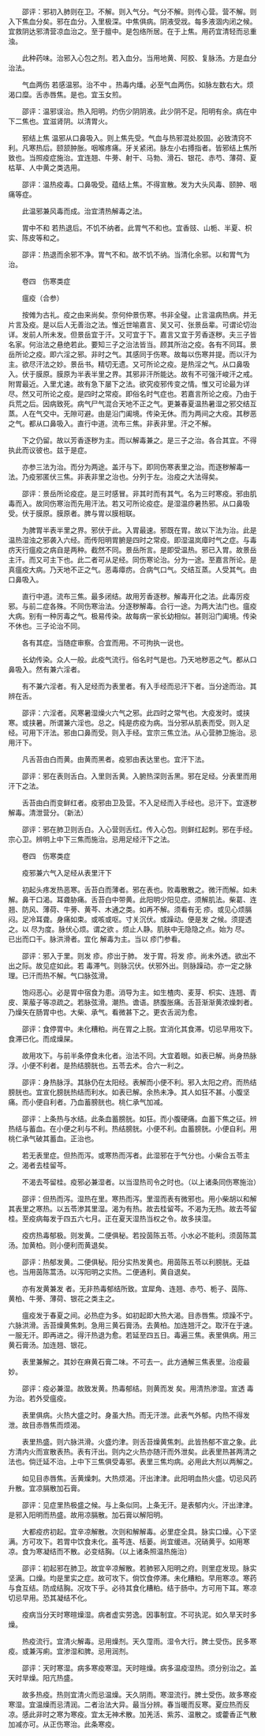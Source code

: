 <!-- { "loadSidebar": true } -->
　　邵评：邪初入肺则在卫。不解。则入气分。气分不解。则传心营。营不解。则入下焦血分矣。邪在血分。入里极深。中焦俱病。阴液受戕。每多液涸内闭之候。宜救阴达邪清营凉血治之。至于膻中。是包络所居。在于上焦。用药宜清轻而忌重浊。

　　此种药味。治邪入心包之剂。若入血分。当用地黄、阿胶、复脉汤。方是血分治法。

　　气血两伤 若感温邪。治不中 。热毒内燔。必至气血两伤。如脉左数右大。烦渴口糜。舌赤唇焦。是也。宜玉女煎。

　　邵评：温邪误治。热入阳明。灼伤少阴阴液。此少阴不足。阳明有余。病在中下二焦也。宜滋肾阴。以清胃火。

　　邪结上焦 温邪从口鼻吸入。则上焦先受。气血与热邪混处胶固。必致清窍不利。凡寒热后。颐颔肿胀。咽喉疼痛。牙关紧闭。脉左小右搏指者。皆邪结上焦所致也。当照疫症施治。宜连翘、牛蒡、射干、马勃、滑石、银花、赤芍、薄荷、夏枯草、人中黄之类选用。

　　邵评：温热疫毒。口鼻吸受。蕴结上焦。不得宣散。发为大头风毒、颐肿、咽痛等症。

　　此温邪兼风毒而成。治宜清热解毒之法。

　　胃中不和 若热退后。不饥不纳者。此胃气不和也。宜香豉、山栀、半夏、枳实、陈皮等和之。

　　邵评：热退而余邪不净。胃气不和。故不饥不纳。当清化余邪。以和胃气为治。

　　卷四　伤寒类症

　　瘟疫（合参）

　　按傩为古礼。疫之由来尚矣。奈何仲景伤寒。书非全璧。止言温病热病。并无片言及疫。是以后人无善治之法。惟近世喻嘉言、吴又可、张景岳辈。可谓论切治详。发前人所未发。但景岳宜于汗。又可宜于下。嘉言又宜于芳香逐秽。夫三子皆名家。何治法之悬绝若此。要知三子之治法皆当。顾其所治之疫。各有不同耳。景岳所论之疫。即六淫之邪。非时之气。其感同于伤寒。故每以伤寒并提。而以汗为主。欲尽汗法之妙。景岳书。精切无遗。又可所论之疫。是热淫之气。从口鼻吸入。伏于膜原。膜原为半表半里之界。其邪非汗所能达。故有不可强汗峻汗之戒。附胃最近。入里尤速。故有急下屡下之法。欲究疫邪传变之情。惟又可论最为详尽。然又可所论之疫。是四时之常疫。即俗名时气症也。若嘉言所论之疫。乃由于兵荒之后。因病致死。病气尸气混合天地不正之气。更兼春夏温热暑湿之邪交结互蒸。人在气交中。无隙可避。由是沿门阖境。传染无休。而为两间之大疫。其秽恶之气。都从口鼻吸入。直行中道。流布三焦。非表非里。汗之不解。

　　下之仍留。故以芳香逐秽为主。而以解毒兼之。是三子之治。各合其宜。不得执此而议彼也。兹于是症。

　　亦参三法为治。而分为两途。盖汗与下。即同伤寒表里之治。而逐秽解毒一法。乃疫邪匿伏三焦。非表非里之治也。分列于左。治疫之大法得矣。

　　邵评：景岳所论疫症。是三时感冒。非其时而有其气。名为三时寒疫。邪由肌毒而入。故同伤寒治而先用汗法。若又可所论疫症。是湿温痧暑热邪。从口鼻吸受。伏于膜原。膜原者。脾与胃以膜相联。

　　为脾胃半表半里之界。邪伏于此。入胃最速。邪既在胃。故以下法为治。此是温热湿浊之邪袭入六经。而传阳明胃腑是四时之常疫。即湿温岚瘴时气之症。与毒疠天行瘟疫之病自是两种。截然不同。景岳所言。是即受温热。邪已入胃。故景岳主汗。而又可主下也。此二者可从足经。同伤寒论治。分为一途。至嘉言所论。是真瘟疫大病。乃天地不正之气。恶毒瘴疠。合病气口气。交结互蒸。人受其气。由口鼻吸入。

　　直行中道。流布三焦。最多闭结。故用芳香逐秽。解毒开化之法。此毒厉疫邪。与前二症各殊。不同伤寒治法。分逐秽解毒。合行一途。为两大法门也。瘟疫大病。别有一种厉毒之气。极易传染。故每病一家长幼相似。甚则沿门阖境。传染不休也。三子论治不同。

　　各有其症。当随症审察。合宜而用。不可拘执一说也。

　　长幼传染。众人一般。此疫气流行。俗名时气是也。乃天地秽恶之气。都从口鼻吸入。然有兼六淫者。

　　有不兼六淫者。有入足经而为表里者。有入手经而忌汗下者。当分途而治。其辨在舌。

　　邵评：六淫者。风寒暑湿燥火六气之邪。此四时之常气也。大疫发时。或挟寒。或挟暑。所谓兼六淫也。总之。纯是疠疫为病。当分邪从肌表而受。则入足经。可用下汗法。邪由口鼻而受。则入手经。宜宗三焦立法。从心营肺卫施治。忌用汗下。

　　凡舌苔由白而黄。由黄而黑者。疫邪由表达里也。宜汗下法。

　　邵评：邪在表则舌白。入里则舌黄。入腑热深则舌黑。邪在足经。分表里而用汗下之法。

　　舌苔由白而变鲜红者。疫邪由卫及营。不入足经而入手经也。忌汗下。宜逐秽解毒。清泄营分。（新法）

　　邵评：邪在肺卫则舌白。入心营则舌红。传入心包。则鲜红起刺。邪在手经。宗心卫。辨明上中下三焦而施治。忌用足经汗下之法。

　　卷四　伤寒类症

　　疫邪兼六气入足经从表里汗下

　　初起头疼发热恶寒。舌苔白而薄者。邪在表也。败毒散散之。微汗而解。如未解。鼻干口渴。耳聋胁痛。舌苔白中带黄。此阳明少阳见症。须解肌法。柴葛、连翘、防风、薄荷、牛蒡、黄芩、木通之类。如再不解。须看有无 疹。或见心烦膈闷。足冷耳聋。身痛如束。或咳或呕。寸关沉伏。或躁动。便是发 之候。须提透之。以 尽为度。脉伏心烦。谓之欲 。烦止人静。肌肤中无隐隐之点。始为 尽。 已出而口干。脉洪滑者。宜化 解毒为主。当以 疹门参看。

　　邵评：邪入于里。则发 疹。疹出于肺。 发于胃。将发 疹。尚未外透。欲出不出之际。故见症如此。若 毒滞气。则脉沉伏。伏邪外出。则脉躁动。亦一定之脉理。已汗而热不解。气口脉弦滑。

　　饱闷恶心。必是胃中宿食为患。消导为主。如生楂肉、麦芽、枳实、连翘、青皮、莱菔子等凉疏之。若脉弦滑。潮热。谵语。脐腹胀痛。舌苔渐渐黄浓燥刺者。乃燥矢在肠胃中也。大柴、承气。看微甚下之。更衣舌润为愈。

　　邵评：食停胃中。未化糟粕。尚在胃之上脘。宜消化其食滞。切忌早用攻下。食滞已化。而成燥屎。

　　故用攻下。与前半条停食未化者。治法不同。大宜着眼。如表已解。尚身热脉浮。小便不利者。是热结膀胱也。五苓去术。合六一利之。

　　邵评：身热脉浮。其脉仍在太阳经。表解而小便不利。邪入太阳之府。而热结膀胱也。宜宣化膀胱热结而利水。如表已解。余热未净。其人如狂不甚。小腹坚痛。而小便自利者。乃血蓄膀胱也。桃仁承气加减。

　　邵评：上条热与水结。此条血蓄膀胱。如狂。而小腹硬痛。血蓄下焦之征。辨热结与蓄血。在小便之利与不利。热结膀胱。小便不利。血蓄膀胱。小便自利。用桃仁承气破其蓄血。正治也。

　　若无表里症。但热而泻。或寒热而泻者。此湿邪在于气分也。小柴合五苓主之。渴者去桂留芩。

　　不渴去芩留桂。疫邪必兼湿者。以当湿热司令之时也。（以上诸条同伤寒施治）

　　邵评：但热而泻。湿热在里。寒热而泻。里湿而表有微邪也。用小柴胡以和解其表里之寒热。以五苓渗其里湿。渴为有热。故去桂留芩。不渴为无热。故去芩留桂。至疫病每发于四五六七月。正在夏天湿热当权之令。故多挟湿。

　　疫疠热毒郁极。则发黄。二便俱秘。若投茵陈五苓。小水必不能利。须茵陈蒿汤。加黄柏。则小便利而黄退矣。

　　邵评：热郁发黄。二便俱秘。阳分实热发黄也。用茵陈五苓以利膀胱。无益也。当用茵陈蒿汤。以泻阳明之实热。二便通利。黄自退矣。

　　亦有发黄兼发 者。无非热毒郁结所致。宜犀角、连翘、赤芍、栀子、茵陈、黄柏、牛蒡、薄荷、银花之类主之。

　　瘟疫发于春夏之间。必热症为多。如初起即大热大渴。目赤唇焦。烦躁不宁。六脉洪滑。舌苔燥黄焦刺。急用三黄石膏汤。去黄柏。加连翘汗之。取汗在于速。一服无汗。即再进之。得汗热退为愈。若延至四五日。毒遍三焦。表里俱病。用三黄石膏汤。加连翘、银花。

　　表里兼解之。其妙在麻黄石膏二味。不可去一。此方通解三焦表里。治疫最妙。

　　邵评：疫必兼湿。故致发黄。热毒郁结。则黄而发 矣。用清热渗湿。宣透 毒为治。若外受瘟疫。

　　表里俱病。火热大盛之时。身虽大热。而无汗泄。此表气外郁。内热不得发泄。故目赤唇焦而烦渴。

　　表里热盛。则六脉洪滑。火盛灼津。则舌苔燥黄焦刺。此皆热郁不宣之象。此方清内火而宣散表热。表有汗出。则内之火热亦随汗而外泄矣。此表里热甚两清之法也。倘迁延不治。上中下三焦俱受毒邪。表里三焦均病。必用此大剂以两解之。

　　如见目赤唇焦。舌黄燥刺。大热烦渴。汗出津津。此阳明血热火盛。切忌风药升散。宜凉膈散加石膏。

　　邵评：见症里热极盛之候。与上条似同。上条无汗。是表郁内火。汗出津津。是邪入阳明而热盛。故用凉膈散。加石膏以解阳明。

　　大都疫疠初起。宜辛凉解散。次则和解解毒。必里症全具。脉实口燥。心下坚满。方可攻下。若胃中饮食未化。虽芩连、栝蒌。尚宜缓进。况硝黄乎。如用寒凉。食为寒凝结而不散。必变结胸。（以上诸条照温热施治）

　　邵评：初起邪在肺卫。故宜辛凉解散。若肺邪入阳明之府。则里症发现。脉实坚满。口燥。均是里实之症。故可攻下。倘饮食停滞。未化糟粕。早用寒凉。寒药与食互结。防成结胸。况攻下乎。必待其食化糟粕。结于肠中。方可用下耳。寒凉切忌早用。恐其凝结不化。

　　疫病当分天时寒暄燥湿。病者虚实劳逸。因事制宜。不可执泥。如久旱天时多燥。

　　热疫流行。宜清火解毒。忌用燥剂。天久霪雨。湿令大行。脾土受伤。民多寒疫。或兼泻痢。宜渗湿和脾。忌用润剂。

　　邵评：天时寒湿。病多寒疫寒湿。天时暄燥。病多温疫湿热。须分别治之。盖天时旱燥。阳亢热盛。

　　故多热疫。热则宜清火而忌温燥。天久阴雨。寒湿流行。脾土受伤。故多寒疫寒湿。宜温燥而忌清润。二者治法大异。最当分辨。春当暖而反寒。夏应热而反凉。感此非时之寒为寒疫。宜太无神术散。加羌活、紫苏、温散之。或藿香正气散加减亦可。从正伤寒治。此条寒疫。

